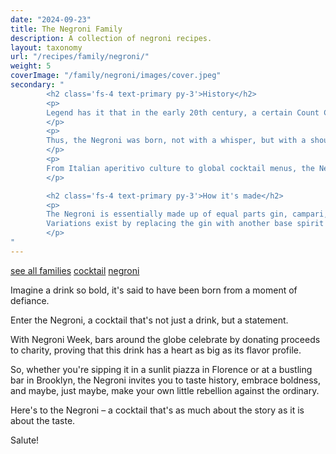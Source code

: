 ```yaml
---
date: "2024-09-23"
title: The Negroni Family
description: A collection of negroni recipes.
layout: taxonomy
url: "/recipes/family/negroni/"
weight: 5
coverImage: "/family/negroni/images/cover.jpeg"
secondary: "
        <h2 class='fs-4 text-primary py-3'>History</h2>
        <p>
        Legend has it that in the early 20th century, a certain Count Camillo Negroni, while sipping his usual Americano (Campari, vermouth, and soda) at Caffè Casoni in Florence, decided he wanted something stronger. He asked the bartender to swap the soda for gin. 
        </p>
        <p>
        Thus, the Negroni was born, not with a whisper, but with a shout.
        </p>
        <p>
        From Italian aperitivo culture to global cocktail menus, the Negroni has transcended borders, becoming a symbol of sophistication and boldness.
        </p>

        <h2 class='fs-4 text-primary py-3'>How it's made</h2>
        <p>
        The Negroni is essentially made up of equal parts gin, campari, and sweet vermouth, garnished with an orange peel.  
        Variations exist by replacing the gin with another base spirit such as a whiskey, prosecco, or even cachaca. You can play around with the bitterness by replacing the campari with another amaro, and also playing with the type of vermouth.
        </p>
"
---
```


<a href="/recipes/family/" class="badge bg-success text-light text-decoration-none">see all families</a> 
<a href="/recipes/category/cocktail/" class="badge text-bg-primary text-decoration-none">cocktail</a> 
<a href="/recipes/family/negroni/" class="badge text-bg-info text-decoration-none">negroni</a> 


Imagine a drink so bold, it's said to have been born from a moment of defiance.

Enter the Negroni, a cocktail that's not just a drink, but a statement. 

With Negroni Week, bars around the globe celebrate by donating proceeds to charity, proving that this drink has a heart as big as its flavor profile. 

So, whether you're sipping it in a sunlit piazza in Florence or at a bustling bar in Brooklyn, the Negroni invites you to taste history, embrace boldness, and maybe, just maybe, make your own little rebellion against the ordinary. 

Here's to the Negroni – a cocktail that's as much about the story as it is about the taste. 

Salute!
